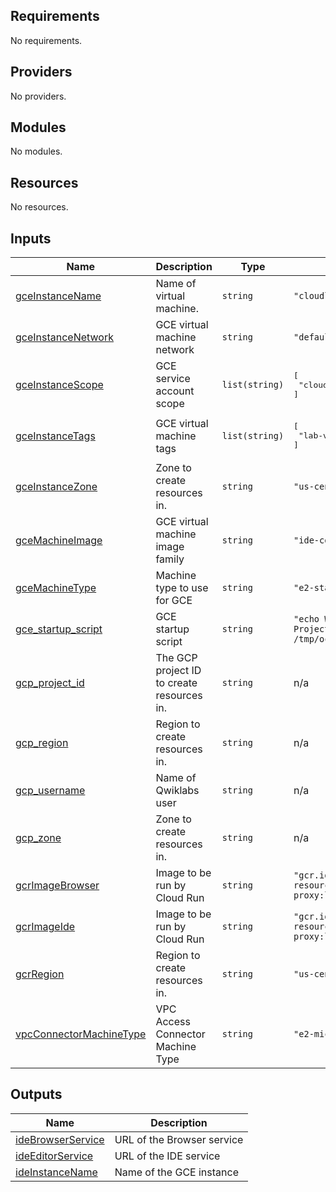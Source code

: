 ## Requirements

No requirements.

## Providers

No providers.

## Modules

No modules.

## Resources

No resources.

## Inputs

| Name | Description | Type | Default | Required |
|------|-------------|------|---------|:--------:|
| <a name="input_gceInstanceName"></a> [gceInstanceName](#input\_gceInstanceName) | Name of virtual machine. | `string` | `"cloudlearningservices"` | no |
| <a name="input_gceInstanceNetwork"></a> [gceInstanceNetwork](#input\_gceInstanceNetwork) | GCE virtual machine network | `string` | `"default"` | no |
| <a name="input_gceInstanceScope"></a> [gceInstanceScope](#input\_gceInstanceScope) | GCE service account scope | `list(string)` | <pre>[<br/>  "cloud-platform"<br/>]</pre> | no |
| <a name="input_gceInstanceTags"></a> [gceInstanceTags](#input\_gceInstanceTags) | GCE virtual machine tags | `list(string)` | <pre>[<br/>  "lab-vm"<br/>]</pre> | no |
| <a name="input_gceInstanceZone"></a> [gceInstanceZone](#input\_gceInstanceZone) | Zone to create resources in. | `string` | `"us-central1-f"` | no |
| <a name="input_gceMachineImage"></a> [gceMachineImage](#input\_gceMachineImage) | GCE virtual machine image family | `string` | `"ide-codeserver"` | no |
| <a name="input_gceMachineType"></a> [gceMachineType](#input\_gceMachineType) | Machine type to use for GCE | `string` | `"e2-standard-2"` | no |
| <a name="input_gce_startup_script"></a> [gce\_startup\_script](#input\_gce\_startup\_script) | GCE startup script | `string` | `"echo Welcome to Project Octopus > /tmp/octopus.txt"` | no |
| <a name="input_gcp_project_id"></a> [gcp\_project\_id](#input\_gcp\_project\_id) | The GCP project ID to create resources in. | `string` | n/a | yes |
| <a name="input_gcp_region"></a> [gcp\_region](#input\_gcp\_region) | Region to create resources in. | `string` | n/a | yes |
| <a name="input_gcp_username"></a> [gcp\_username](#input\_gcp\_username) | Name of Qwiklabs user | `string` | n/a | yes |
| <a name="input_gcp_zone"></a> [gcp\_zone](#input\_gcp\_zone) | Zone to create resources in. | `string` | n/a | yes |
| <a name="input_gcrImageBrowser"></a> [gcrImageBrowser](#input\_gcrImageBrowser) | Image to be run by Cloud Run | `string` | `"gcr.io/qwiklabs-resources/certdoc-proxy:latest"` | no |
| <a name="input_gcrImageIde"></a> [gcrImageIde](#input\_gcrImageIde) | Image to be run by Cloud Run | `string` | `"gcr.io/qwiklabs-resources/ide-proxy:latest"` | no |
| <a name="input_gcrRegion"></a> [gcrRegion](#input\_gcrRegion) | Region to create resources in. | `string` | `"us-central1"` | no |
| <a name="input_vpcConnectorMachineType"></a> [vpcConnectorMachineType](#input\_vpcConnectorMachineType) | VPC Access Connector Machine Type | `string` | `"e2-micro"` | no |

## Outputs

| Name | Description |
|------|-------------|
| <a name="output_ideBrowserService"></a> [ideBrowserService](#output\_ideBrowserService) | URL of the Browser service |
| <a name="output_ideEditorService"></a> [ideEditorService](#output\_ideEditorService) | URL of the IDE service |
| <a name="output_ideInstanceName"></a> [ideInstanceName](#output\_ideInstanceName) | Name of the GCE instance |
